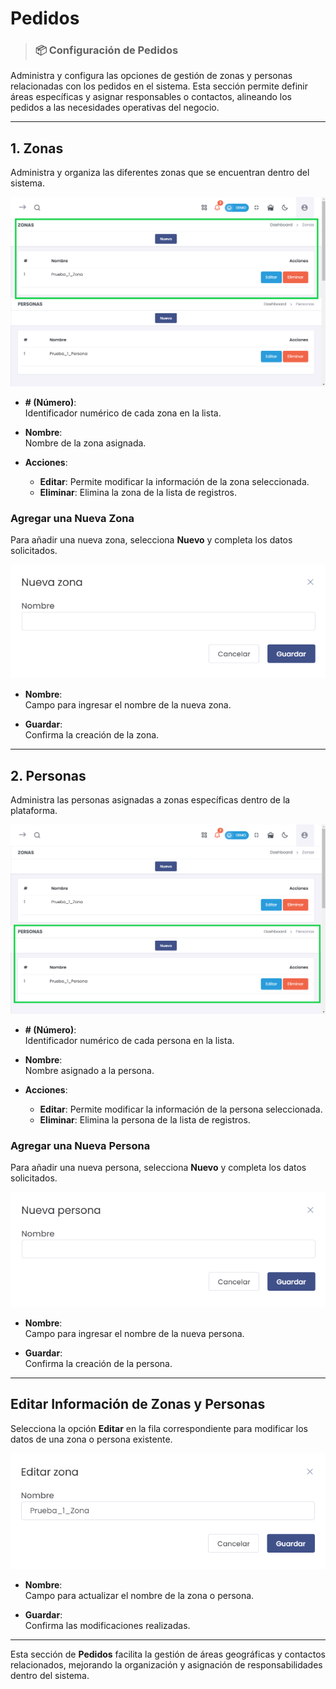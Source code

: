 # Pedidos

> ### 📦 Configuración de Pedidos
Administra y configura las opciones de gestión de zonas y personas relacionadas con los pedidos en el sistema. Esta sección permite definir áreas específicas y asignar responsables o contactos, alineando los pedidos a las necesidades operativas del negocio.

---

## 1. Zonas

Administra y organiza las diferentes zonas que se encuentran dentro del sistema.

![Listado de Zonas](img/listado_zonas.png)

- **# (Número)**:  
  Identificador numérico de cada zona en la lista.
  
- **Nombre**:  
  Nombre de la zona asignada.

- **Acciones**:  
  - **Editar**: Permite modificar la información de la zona seleccionada.
  - **Eliminar**: Elimina la zona de la lista de registros.

### **Agregar una Nueva Zona**

Para añadir una nueva zona, selecciona **Nuevo** y completa los datos solicitados.

![Nueva Zona](img/nueva_zona.png)

- **Nombre**:  
  Campo para ingresar el nombre de la nueva zona.
  
- **Guardar**:  
  Confirma la creación de la zona.

---

## 2. Personas

Administra las personas asignadas a zonas específicas dentro de la plataforma.

![Listado de Personas](img/listado_personas.png)

- **# (Número)**:  
  Identificador numérico de cada persona en la lista.
  
- **Nombre**:  
  Nombre asignado a la persona.

- **Acciones**:  
  - **Editar**: Permite modificar la información de la persona seleccionada.
  - **Eliminar**: Elimina la persona de la lista de registros.

### **Agregar una Nueva Persona**

Para añadir una nueva persona, selecciona **Nuevo** y completa los datos solicitados.

![Nueva Persona](img/nueva_persona.png)

- **Nombre**:  
  Campo para ingresar el nombre de la nueva persona.
  
- **Guardar**:  
  Confirma la creación de la persona.

---

## Editar Información de Zonas y Personas

Selecciona la opción **Editar** en la fila correspondiente para modificar los datos de una zona o persona existente.

![Editar Zona](img/editar_zona.png)

- **Nombre**:  
  Campo para actualizar el nombre de la zona o persona.
  
- **Guardar**:  
  Confirma las modificaciones realizadas.

---

Esta sección de **Pedidos** facilita la gestión de áreas geográficas y contactos relacionados, mejorando la organización y asignación de responsabilidades dentro del sistema.
